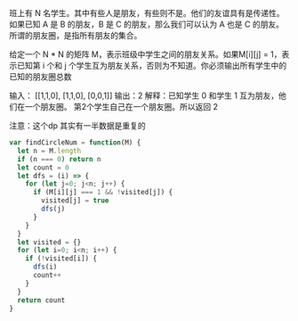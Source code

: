 班上有 N 名学生。其中有些人是朋友，有些则不是。他们的友谊具有是传递性。如果已知 A 是 B 的朋友，B 是 C 的朋友，那么我们可以认为 A 也是 C 的朋友。所谓的朋友圈，是指所有朋友的集合。

给定一个 N * N 的矩阵 M，表示班级中学生之间的朋友关系。如果M[i][j] = 1，表示已知第 i 个和 j 个学生互为朋友关系，否则为不知道。你必须输出所有学生中的已知的朋友圈总数

输入：
[[1,1,0],
 [1,1,0],
 [0,0,1]]
输出：2 
解释：已知学生 0 和学生 1 互为朋友，他们在一个朋友圈。
第2个学生自己在一个朋友圈。所以返回 2

注意：这个dp 其实有一半数据是重复的


```js
var findCircleNum = function(M) {
  let n = M.length
  if (n === 0) return n
  let count = 0
  let dfs = (i) => {
    for (let j=0; j<n; j++) {
      if (M[i][j] === 1 && !visited[j]) {
        visited[j] = true
        dfs(j)
      }
    }
  }
  let visited = {}
  for (let i=0; i<n; i++) {
    if (!visited[i]) {
      dfs(i)
      count++
    }
  }
  return count
}
```